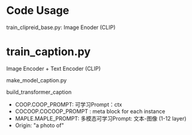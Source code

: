 # Code Usage

train_clipreid_base.py: Image Enoder (CLIP)

# train_caption.py
Image Encoder + Text Encoder (CLIP)

make_model_caption.py

build_transformer_caption

- COOP.COOP_PROMPT: 可学习Prompt：ctx
- COCOOP.COCOOP_PROMPT :  meta block for each instance
- MAPLE.MAPLE_PROMPT: 多模态可学习Prompt: 文本-图像 (1-12 layer)
- Origin: "a photo of"
